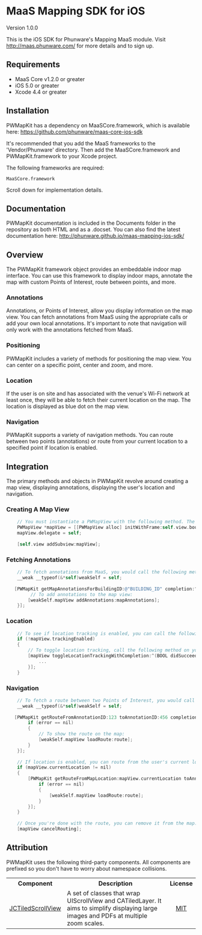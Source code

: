 MaaS Mapping SDK for iOS
==================

Version 1.0.0

This is the iOS SDK for Phunware's Mapping MaaS module. Visit http://maas.phunware.com/ for more details and to sign up.



Requirements
------------

- MaaS Core v1.2.0 or greater
- iOS 5.0 or greater
- Xcode 4.4 or greater



Installation
------------

PWMapKit has a dependency on MaaSCore.framework, which is available here: https://github.com/phunware/maas-core-ios-sdk

It's recommended that you add the MaaS frameworks to the 'Vendor/Phunware' directory. Then add the MaaSCore.framework and PWMapKit.framework to your Xcode project.

The following frameworks are required:
````
MaaSCore.framework
````

Scroll down for implementation details.



Documentation
------------

PWMapKit documentation is included in the Documents folder in the repository as both HTML and as a .docset. You can also find the latest documentation here: http://phunware.github.io/maas-mapping-ios-sdk/


Overview
-----------

The PWMapKit framework object provides an embeddable indoor map interface. You can use this framework to display indoor maps, annotate the map with custom Points of Interest, route between points, and more.


### Annotations

Annotations, or Points of Interest, allow you display information on the map view. You can fetch annotations from MaaS using the appropriate calls or add your own local annotations. It's important to note that navigation will only work with the annotations fetched from MaaS.

### Positioning

PWMapKit includes a variety of methods for positioning the map view. You can center on a specific point, center and zoom, and more.

### Location

If the user is on site and has associated with the venue's Wi-Fi network at least once, they will be able to fetch their current location on the map. The location is displayed as blue dot on the map view.

### Navigation

PWMapKit supports a variety of navigation methods. You can route between two points (annotations) or route from your current location to a specified point if location is enabled.


Integration
-----------

The primary methods and objects in PWMapKit revolve around creating a map view, displaying annotations, displaying the user's location and navigation.

### Creating A Map View

````objective-c
	// You must instantiate a PWMapView with the following method. The Building ID and Venue ID can be found in the MaaS portal. It's important to set the delegate if you want to be notified of map view events.
    PWMapView *mapView = [[PWMapView alloc] initWithFrame:self.view.bounds buildingID:@"BUILDING_ID" venueID:@"VENUE_ID"];
    mapView.delegate = self;
    
    [self.view addSubview:mapView];
````

### Fetching Annotations

````objective-c
	// To fetch annotations from MaaS, you would call the following method:
    __weak __typeof(&*self)weakSelf = self;
    
   [PWMapKit getMapAnnotationsForBuildingID:@"BUILDING_ID" completion:^(NSArray *mapAnnotations, NSError *error) {
    	 // To add annotations to the map view:
        [weakSelf.mapView addAnnotations:mapAnnotations];
    }];
````

### Location

````objective-c
	// To see if location tracking is enabled, you can call the following method:
    if (!mapView.trackingEnabled)
    {
        // To toggle location tracking, call the following method on your PWMapView object:
        [mapView toggleLocationTrackingWithCompletion:^(BOOL didSucceed, NSError *error) {
            ...
        }];
    }
````

### Navigation

````objective-c
	// To fetch a route between two Points of Interest, you would call the following method:
    __weak __typeof(&*self)weakSelf = self;
    
   [PWMapKit getRouteFromAnnotationID:123 toAnnotationID:456 completion:^(PWRoute *route, NSError *error) {
        if (error == nil)
        {
            // To show the route on the map:
            [weakSelf.mapView loadRoute:route];
        }
    }];
    
    // If location is enabled, you can route from the user's current location:
    if (mapView.currentLocation != nil)
    {
        [PWMapKit getRouteFromMapLocation:mapView.currentLocation toAnnotationID:123 completion:^(PWRoute *route, NSError *error) {
            if (error == nil)
            {
                [weakSelf.mapView loadRoute:route];
            }
        }];
    }
    
    // Once you're done with the route, you can remove it from the map:
    [mapView cancelRouting];
````

Attribution
-----------
PWMapKit uses the following third-party components. All components are prefixed so you don't have to worry about namespace collisions.

<table>
  <tr>
  <th style="text-align:center;">Component</th>
  <th style="text-align:center;">Description</th>
  <th style="text-align:center;">License</th>
  </tr>
  <tr>
    <td><a href="https://github.com/jessedc/JCTiledScrollView">JCTiledScrollView</a></td>
    <td>
     A set of classes that wrap UIScrollView and CATiledLayer. It aims to simplify displaying large images and PDFs at multiple zoom scales.
    </td>
    <td style="text-align:center;""><a href="https://github.com/jessedc/JCTiledScrollView/blob/master/LICENCE.txt">MIT</a>
    </td>
  </tr>
</table>
